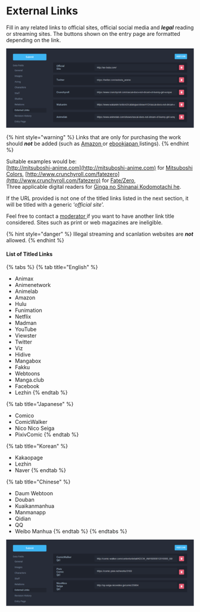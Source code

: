 # External Links

Fill in any related links to official sites, official social media and _**legal**_ reading or streaming sites. The buttons shown on the entry page are formatted depending on the link.

![External links page for the &apos;Ao Buta&apos; anime](../.gitbook/assets/external_links_anime.png)

{% hint style="warning" %}
Links that are only for purchasing the work should _**not**_ be added \(such as [Amazon ](https://www.amazon.co.jp/)or [ebookjapan ](https://www.ebookjapan.jp/)listings\).
{% endhint %}

Suitable examples would be:   
[http://mitsuboshi-anime.com](http://mitsuboshi-anime.com) for [Mitsuboshi Colors](https://anilist.co/manga/87132/MitsuboshiColors), [http://www.crunchyroll.com/fatezero](http://www.crunchyroll.com/fatezero) for [Fate/Zero](https://anilist.co/anime/10087/FateZero),   
Three applicable digital readers for [Ginga no Shinanai Kodomotachi he](https://anilist.co/manga/99018/Ginga-no-Shinanai-Kodomotachi-he/).

If the URL provided is not one of the titled links listed in the next section, it will be titled with a generic ‘_official site_’.

Feel free to contact a [moderator ](../moderator/moderator-list.md)if you want to have another link title considered. Sites such as print or web magazines are ineligible.

{% hint style="danger" %}
Illegal streaming and scanlation websites are _**not**_ allowed.
{% endhint %}

#### List of Titled Links

{% tabs %}
{% tab title="English" %}
* Animax
* Animenetwork
* Animelab
* Amazon
* Hulu
* Funimation
* Netflix
* Madman
* YouTube
* Viewster
* Twitter
* Viz
* Hidive
* Mangabox
* Fakku
* Webtoons
* Manga.club
* Facebook
* Lezhin
{% endtab %}

{% tab title="Japanese" %}
* Comico
* ComicWalker
* Nico Nico Seiga
* PixivComic
{% endtab %}

{% tab title="Korean" %}
* Kakaopage
* Lezhin
* Naver
{% endtab %}

{% tab title="Chinese" %}
* Daum Webtoon
* Douban
* Kuaikanmanhua
* Manmanapp
* Qidian
* QQ
* Weibo Manhua
{% endtab %}
{% endtabs %}

![External links page for the &apos;Ginga no Shinanai Kodomotachi he&apos; manga](../.gitbook/assets/external_links_manga.png)

